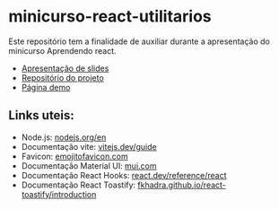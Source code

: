 # minicurso-react-utilitarios

Este repositório tem a finalidade de auxiliar durante a apresentação do minicurso Aprendendo react.

- [Apresentação de slides](https://bpluscombr-my.sharepoint.com/:p:/g/personal/samuel_fitzlaff_bplus_com_br/EV9B6HSWI2pOnUiQl0WJnRcBnGE9BO6KpH0YVRFmtjj79A?e=2498U2)
- [Repositório do projeto](https://github.com/SamuelTobiasFitzlaff/minicurso-react)
- [Página demo](https://minicurso.fitzlaff.com/)

## Links uteis:
- Node.js: [nodejs.org/en](https://nodejs.org/en)
- Documentação vite: [vitejs.dev/guide](https://vitejs.dev/guide/)
- Favicon: [emojitofavicon.com](https://emojitofavicon.com/)
- Documentação Material UI: [mui.com](https://mui.com/)
- Documentação React Hooks: [react.dev/reference/react](https://react.dev/reference/react)
- Documentação React Toastify: [fkhadra.github.io/react-toastify/introduction](https://fkhadra.github.io/react-toastify/introduction/)

